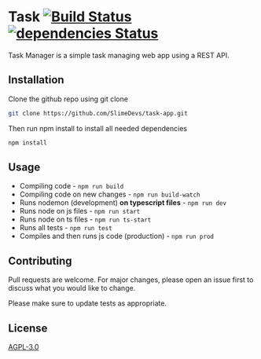 # Task [![Build Status](https://travis-ci.com/SlimeDevs/task-manager.svg?branch=master)](https://travis-ci.com/SlimeDevs/task-manager) [![dependencies Status](https://david-dm.org/SlimeDevs/task-manager/status.svg)](https://david-dm.org/SlimeDevs/task-manager)

Task Manager is a simple task managing web app using a REST API.

## Installation

Clone the github repo using git clone

```bash
git clone https://github.com/SlimeDevs/task-app.git
```

Then run npm install to install all needed dependencies

```bash
npm install
```

## Usage

* Compiling code - `npm run build`
* Compiling code on new changes - `npm run build-watch`
* Runs nodemon (development) **on typescript files** - `npm run dev`
* Runs node on js files - `npm run start`
* Runs node on ts files - `npm run ts-start`
* Runs all tests - `npm run test`
* Compiles and then runs js code (production) - `npm run prod`

## Contributing
Pull requests are welcome. For major changes, please open an issue first to discuss what you would like to change.

Please make sure to update tests as appropriate.

## License
[AGPL-3.0](https://choosealicense.com/licenses/agpl-3.0/)

